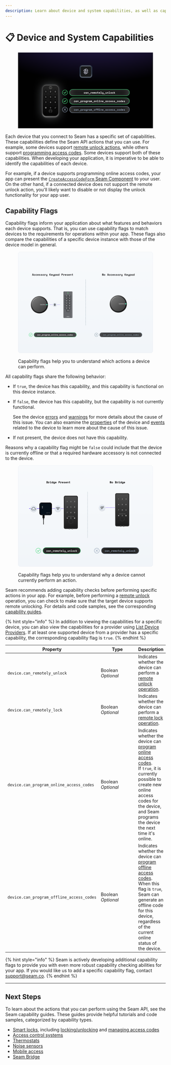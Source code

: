 ```yaml
---
description: Learn about device and system capabilities, as well as capability flags.
---
```


# 📋 Device and System Capabilities

<figure><img src="../.gitbook/assets/blog-cover_new-capabilities.png" alt="In the Seam API, capability flags inform your application about what features and behaviors each device supports."><figcaption></figcaption></figure>

Each device that you connect to Seam has a specific set of capabilities. These capabilities define the Seam API actions that you can use. For example, some devices support [remote unlock actions](../products/smart-locks/lock-and-unlock.md), while others support [programming access codes](../products/smart-locks/access-codes/). Some devices support both of these capabilities. When developing your application, it is imperative to be able to identify the capabilities of each device.

For example, if a device supports programming online access codes, your app can present the [`CreateAccessCodeForm` Seam Component](../seam-components/react-components/create-access-code-form.md) to your user. On the other hand, if a connected device does not support the remote unlock action, you'll likely want to disable or not display the unlock functionality for your app user.

## Capability Flags

Capability flags inform your application about what features and behaviors each device supports. That is, you can use capability flags to match devices to the requirements for operations within your app. These flags also compare the capabilities of a specific device instance with those of the device model in general.

<figure><img src="../.gitbook/assets/capability-flags-explained-online-access-code.png" alt="Capability flags help you to understand which actions a device can perform." width="563"><figcaption><p>Capability flags help you to understand which actions a device can perform.</p></figcaption></figure>

All capability flags share the following behavior:

* If `true`, the device has this capability, and this capability is functional on this device instance.
*   If `false`, the device has this capability, but the capability is not currently functional.

    See the device [errors](<../api-clients/devices/README (1).md#device-error-types>) and [warnings](<../api-clients/devices/README (1).md#device-warning-types>) for more details about the cause of this issue. You can also examine the [properties](<../api-clients/devices/README (1).md#device-properties>) of the device and [events](../api-clients/events/#event-types) related to the device to learn more about the cause of this issue.
* If not present, the device does not have this capability.

Reasons why a capability flag might be `false` could include that the device is currently offline or that a required hardware accessory is not connected to the device.

<figure><img src="../.gitbook/assets/capability-flags-explained-remote-unlock.png" alt="Capability flags help you to understand why a device cannot currently perform an action." width="563"><figcaption><p>Capability flags help you to understand why a device cannot currently perform an action.</p></figcaption></figure>

Seam recommends adding capability checks before performing specific actions in your app. For example, before performing a [remote unlock](../products/smart-locks/lock-and-unlock.md#unlocking-a-door) operation, you can check to make sure that the target device supports remote unlocking. For details and code samples, see the corresponding [capability guides](broken-reference/).

{% hint style="info" %}
In addition to viewing the capabilities for a specific device, you can also view the capabilities for a provider using [List Device Providers](../api-clients/devices/list\_device\_providers.md). If at least one supported device from a provider has a specific capability, the corresponding capability flag is `true`.
{% endhint %}

<table><thead><tr><th width="204">Property</th><th width="128.33333333333331">Type</th><th>Description</th></tr></thead><tbody><tr><td><code>device.can_remotely_unlock</code></td><td>Boolean<br><em>Optional</em></td><td>Indicates whether the device can perform a <a href="../products/smart-locks/lock-and-unlock.md">remote unlock operation</a>.</td></tr><tr><td><code>device.can_remotely_lock</code></td><td>Boolean<br><em>Optional</em></td><td>Indicates whether the device can perform a <a href="../products/smart-locks/lock-and-unlock.md">remote lock operation</a>.</td></tr><tr><td><code>device.can_program_online_access_codes</code></td><td>Boolean<br><em>Optional</em></td><td>Indicates whether the device can <a href="../products/smart-locks/access-codes/">program online access codes</a>.<br>If <code>true</code>, it is currently possible to create new online access codes for the device, and Seam programs the device the next time it's online.</td></tr><tr><td><code>device.can_program_offline_access_codes</code></td><td>Boolean<br><em>Optional</em></td><td>Indicates whether the device can <a href="../products/smart-locks/access-codes/offline-access-codes.md">program offline access codes</a>.<br>When this flag is <code>true</code>, Seam can generate an offline code for this device, regardless of the current online status of the device.</td></tr></tbody></table>

{% hint style="info" %}
Seam is actively developing additional capability flags to provide you with even more robust capability checking abilities for your app. If you would like us to add a specific capability flag, contact [support@seam.co](mailto:support@seam.co).
{% endhint %}

***

## Next Steps

To learn about the actions that you can perform using the Seam API, see the Seam capability guides. These guides provide helpful tutorials and code samples, categorized by capability types.

* [Smart locks](../products/smart-locks/), including [locking/unlocking](../products/smart-locks/lock-and-unlock.md) and [managing access codes](../products/smart-locks/access-codes/)
* [Access control systems](../products/access-systems/)
* [Thermostats](../products/thermostats/)
* [Noise sensors](../products/noise-sensors/)
* [Mobile access](../products/mobile-access-in-development/)
* [Seam Bridge](seam-bridge.md)

